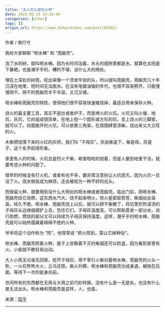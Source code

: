 ```yaml
---
title: "古人怎么保存火种"
date: 2023-05-15 14:26:46
categories: [other]
tags: []
origin_url: https://www.bohaishibei.com/post/82582/
---
```

作者 / 南行兮

我给大家聊聊 “咂水棒” 和 “蔸脑壳”。

泡了水的树，就叫咂水棒。因为长时间泡着，木头的缝隙里都是水，就算在太阳底下暴晒，也是潮乎乎的，糟朽不堪，没什么大的用处。

埋在土深处的树蔸，挖出来像一个须发毕张的头，所以就叫蔸脑壳。蔸脑壳几十年沉浸在地里，短时间无法脱水。在没有电锯油锯的年代，也很不容易劈开，只能慢慢阴干。阴干的蔸脑壳半干半湿，又沉又硬。

咂水棒和蔸脑壳的特性，使得他们很不容易快速被烧掉，最适合用来保存火种。

烧火的最主要工具，其实不是灶或者炉子，而是烤火的火坑。火坑又叫火塘、地坑、灰坑，它的组成很简单，在地上挖一个圆形或方形的坑，支上烧火的三脚架，就可以了。四面敞开的火坑，可以依靠三角架，在周围肆意添柴，烧出来又大又旺的火。

木柴燃烧落下来的火红的灰烬，我们叫 “子母灰”。灰由柴诞下，柴是母，灰是子，这个名字起得形象。

家里有人的时候，火坑总是烈火干柴，噼里啪啦的烧着，但是人要到地里干活，就要考虑火种的问题了。

很早的时候没有打火机，或者有也不多，要非常注意别让火坑熄灭。因为火坑一旦没了火，烧水做饭成为麻烦，还会被视为一种不好的兆头。

而保留火种，就要用到没什么大用处的咂水棒或者蔸脑壳。临出门前，把咂水棒、蔸脑壳给它烧燃，这东西水汽大，烧不起来明火，但火星密密茬茬，柴烟丝丝袅袅，经久不绝。咂水棒、蔸脑壳烧上以后，就可以把干柴撤了，将坑里炽热滚烫的子母灰从边缘细细铲上去，包住它们。子母灰温度高，可以帮助蒸发一部分水，进行助燃，燃烧的部分又可以持续为子母灰保持温度。这样，潮乎乎的咂水棒、蔸脑壳就可以始终蕴藏着绵绵不绝的火种。

爷爷将这个动作称为 “陨”，他常常说 “把火陨到，莫让它掉种哒”。

咂水棒、蔸脑壳陨着火种，屋子上空飘着不灭的柴烟还可以防盗，因为看到家里有火，小偷就不敢轻易出动。

大人小孩无论谁先回家，挖开子母灰，用干草引火柴对着咂水棒、蔸脑壳的火头一吹，一火坑熊熊大火，立马还原。柴火升腾，咂水棒和蔸脑壳功成身退，被拖在后面，等待下一次的挺身向前。

世间所有的东西都在无用与大用之前巧妙转换，没有什么是一无是处，也没有什么是无法出头。咂水棒和蔸脑壳是这样，人，也是。

来源：[知乎](https://daily.zhihu.com/story/9761579)

* * *
    